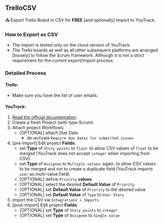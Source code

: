 ## TrelloCSV

📤 Export Trello Board in CSV for **FREE** [and optionally] Import to YouTrack.

### How to Export as CSV

* The import is tested only on the cloud version of YouTrack.
* The Trello boards as well as all other subsequent platforms are arranged
  \[loosely\] to follow the Scrum framework.
  Although it is not a strict requirement for the current export/import
  process.

### Detailed Process

#### Trello:

* Make sure you have the list of user emails.

#### YouTrack:

1. [Read the official documentation](https://www.jetbrains.com/help/youtrack/server/new-import-from-jira.html).
2. Create a fresh Project (with type Scrum)
3. Attach project Workflows:
    - [OPTIONAL] attach Due Date:
        - de-activate `Require due dates for submitted issues`
4. [pre-import] Edit project **Fields**:
    - set **Type** of `Story points` to `float`: to allow CSV values of `float`
      to be merged (YouTrack does not accept `integer` when importing from
      CSV).
    - set **Type** of `Assignee` to `Multiple values`: again, to allow CSV
      values to be merged and not to create a duplicate field (YouTrack
      imports `user` as multi-value field).
    - [OPTIONAL] define `Priority` **values**
    - [OPTIONAL] select the desired **Default Value** of `Priority`
    - [OPTIONAL] set **Default Value** of `Priority` to the desired value
    - [OPTIONAL] set **Default Value** of `Type` to `User Story`
5. Import the CSV via `Integrations > Imports`
6. [post-import] Edit project **Fields**:
    - [OPTIONAL] set **Type** of `Story points` to `integer`
    - [OPTIONAL] set **Type** of `Assignee` to `Single value`

  